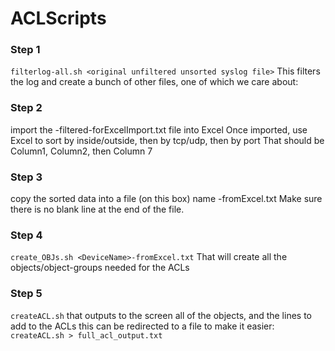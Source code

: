 # ACLScripts
### Step 1
  `filterlog-all.sh <original unfiltered unsorted syslog file>`
    This filters the log and create a bunch of other files, one of which we care about:

### Step 2
  import the <DeviceName>-filtered-forExcelImport.txt file into Excel
    Once imported, use Excel to sort by inside/outside, then by tcp/udp, then by port
    That should be Column1, Column2, then Column 7

### Step 3
  copy the sorted data into a file (on this box) name <DeviceName>-fromExcel.txt
  Make sure there is no blank line at the end of the file.

### Step 4
  `create_OBJs.sh <DeviceName>-fromExcel.txt`
    That will create all the objects/object-groups needed for the ACLs

### Step 5
  `createACL.sh`
    that outputs to the screen all of the objects, and the lines to add to the ACLs
    this can be redirected to a file to make it easier:
      `createACL.sh > full_acl_output.txt`
